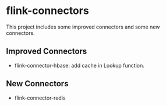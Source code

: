 # flink-connectors

This project includes some improved connectors and some new connectors.

## Improved Connectors

- flink-connector-hbase: add cache in Lookup function.

## New Connectors

- flink-connector-redis
